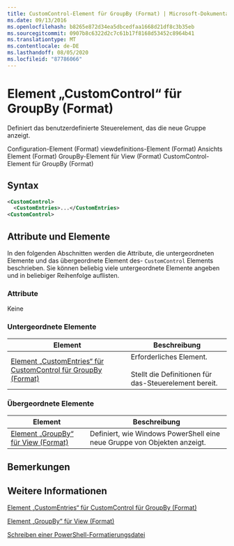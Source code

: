 ```yaml
---
title: CustomControl-Element für GroupBy (Format) | Microsoft-Dokumentation
ms.date: 09/13/2016
ms.openlocfilehash: b8265e872d34ea5dbcedfaa1668d21df8c3b35eb
ms.sourcegitcommit: 0907b8c6322d2c7c61b17f8168d53452c8964b41
ms.translationtype: MT
ms.contentlocale: de-DE
ms.lasthandoff: 08/05/2020
ms.locfileid: "87786066"
---
```

# <a name="customcontrol-element-for-groupby-format"></a>Element „CustomControl“ für GroupBy (Format)

Definiert das benutzerdefinierte Steuerelement, das die neue Gruppe anzeigt.

Configuration-Element (Format) viewdefinitions-Element (Format) Ansichts Element (Format) GroupBy-Element für View (Format) CustomControl-Element für GroupBy (Format)

## <a name="syntax"></a>Syntax

```xml
<CustomControl>
  <CustomEntries>...</CustomEntries>
<CustomControl>
```

## <a name="attributes-and-elements"></a>Attribute und Elemente

In den folgenden Abschnitten werden die Attribute, die untergeordneten Elemente und das übergeordnete Element des- `CustomControl` Elements beschrieben. Sie können beliebig viele untergeordnete Elemente angeben und in beliebiger Reihenfolge auflisten.

### <a name="attributes"></a>Attribute

Keine

### <a name="child-elements"></a>Untergeordnete Elemente

|Element|Beschreibung|
|-------------|-----------------|
|[Element „CustomEntries“ für CustomControl für GroupBy (Format)](./customentries-element-for-customcontrol-for-groupby-format.md)|Erforderliches Element.<br /><br /> Stellt die Definitionen für das-Steuerelement bereit.|

### <a name="parent-elements"></a>Übergeordnete Elemente

|Element|Beschreibung|
|-------------|-----------------|
|[Element „GroupBy“ für View (Format)](./groupby-element-for-view-format.md)|Definiert, wie Windows PowerShell eine neue Gruppe von Objekten anzeigt.|

## <a name="remarks"></a>Bemerkungen

## <a name="see-also"></a>Weitere Informationen

[Element „CustomEntries“ für CustomControl für GroupBy (Format)](./customentries-element-for-customcontrol-for-groupby-format.md)

[Element „GroupBy“ für View (Format)](./groupby-element-for-view-format.md)

[Schreiben einer PowerShell-Formatierungsdatei](./writing-a-powershell-formatting-file.md)
